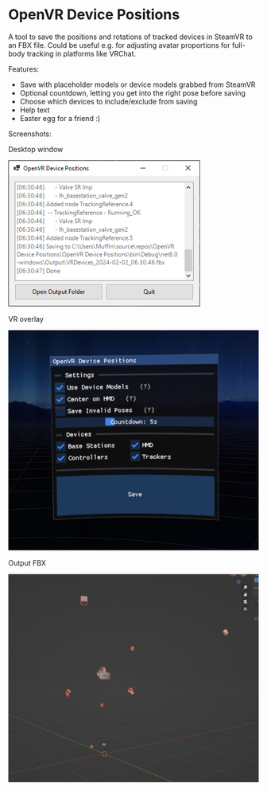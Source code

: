 # OpenVR Device Positions

A tool to save the positions and rotations of tracked devices in SteamVR to an FBX file. Could be useful e.g. for adjusting avatar proportions for full-body tracking in platforms like VRChat.

Features:

- Save with placeholder models or device models grabbed from SteamVR
- Optional countdown, letting you get into the right pose before saving
- Choose which devices to include/exclude from saving
- Help text
- Easter egg for a friend :)

Screenshots:

Desktop window

![Desktop screenshot](/Media//OpenVR_Device_Positions_93kIiixZW4.png)

VR overlay

![VR screenshot](Media/vrmonitor_uuhDdyzKkJ.jpg)

Output FBX

![Output FBX](Media/blender_ZmiX11aH8q.png)
